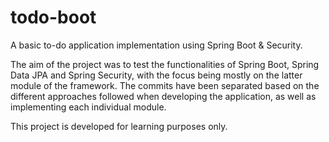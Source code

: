# todo-boot

A basic to-do application implementation using Spring Boot &amp; Security.

The aim of the project was to test the functionalities of Spring Boot, Spring Data JPA and Spring Security, with the focus being mostly on the latter module of the framework. The commits have been separated based on the different approaches followed when developing the application, as well as implementing each individual module.

This project is developed for learning purposes only.
